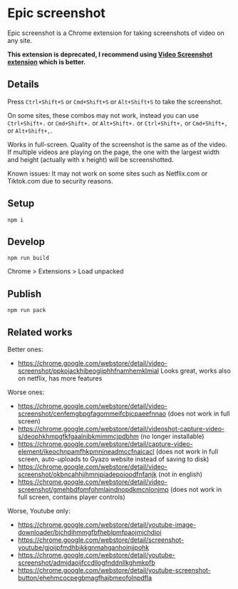 # Epic screenshot

Epic screenshot is a Chrome extension for taking screenshots of video on any site.

**This extension is deprecated, I recommend using [Video Screenshot extension](https://chrome.google.com/webstore/detail/video-screenshot/ppkojackhibeogijphhfnamhemklmial) which is better.**

## Details

Press `Ctrl+Shift+S` or `Cmd+Shift+S` or `Alt+Shift+S` to take the screenshot.

On some sites, these combos may not work, instead you can use `Ctrl+Shift+.` or `Cmd+Shift+.` or `Alt+Shift+.` or `Ctrl+Shift+,` or `Cmd+Shift+,` or `Alt+Shift+,`.

Works in full-screen. Quality of the screenshot is the same as of the video.
If multiple videos are playing on the page, the one with the largest width and height (actually with x height) will be screenshotted.

Known issues:
It may not work on some sites such as Netflix.com or Tiktok.com due to security reasons.


## Setup
```
npm i
```

## Develop
```
npm run build
```
Chrome > Extensions > Load unpacked

## Publish
```
npm run pack
```

## Related works

Better ones:
- https://chrome.google.com/webstore/detail/video-screenshot/ppkojackhibeogijphhfnamhemklmial Looks great, works also on netflix, has more features

Worse ones:
- https://chrome.google.com/webstore/detail/video-screenshot/cenfemgbpgfagommeifcbjcpaeefnnao (does not work in full screen)
- https://chrome.google.com/webstore/detail/videoshot-capture-video-s/deophkhmpgfkfgaalnibkmimmcjpdbhm (no longer installable)
- https://chrome.google.com/webstore/detail/capture-video-element/ikeochnpamfhkpmnineadmccfnaicacl (does not work in full screen, auto-uploads to Gyazo website instead of saving to disk)
- https://chrome.google.com/webstore/detail/video-screenshot/okbncahhjihmnjpiadepoioodfnfanjk (not in english)
- https://chrome.google.com/webstore/detail/video-screenshot/gmehbdfomfohmlajndnopdkmcnlonjmp (does not work in full screen, contains player controls)

Worse, Youtube only:
- https://chrome.google.com/webstore/detail/youtube-image-downloader/bjchdihmmgfbfheblpmfpaojmjchdioi
- https://chrome.google.com/webstore/detail/screenshot-youtube/gjoijpfmdhbjkkgnmahganhoinjjpohk
- https://chrome.google.com/webstore/detail/youtube-screenshot/admjdaoijfccdllogfnddnllkghmkpfb
- https://chrome.google.com/webstore/detail/youtube-screenshot-button/ehehmcocpegbmagfhajbmeofolnpdfla

